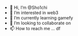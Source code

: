  - 👋 Hi, I’m @Sho1chi 
- 👀 I’m interested in web3 
- 🌱 I’m currently learning gamefy  
- 💞️ I’m looking to collaborate on 
- 📫 How to reach me ...   df

<!---
Sho1chi/Sho1chi is a ✨ special ✨ repository because its `README.md` (this file) appears on your GitHub profile.
You can click the Preview link to take a look at your changes.
--->
 
